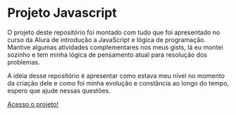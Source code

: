 # Projeto Javascript
O projeto deste repositório foi montado com tudo que foi apresentado no curso da Alura de introdução a JavaScript e lógica de programação.
Mantive algumas atividades complementares nos meus gists, lá eu montei sozinho e tem minha lógica de pensamento atual para resolução dos problemas.
<p>A idéia desse repositório é apresentar como estava meu nível no momento da criação dele e como foi minha evolução e constância ao longo do tempo, espero que ajude nessas questões.</p>
<p></p>
<a href=“numero-secreto-sandy-gamma.vercel.app“>Acesso o projeto!</a>
